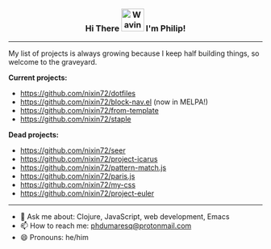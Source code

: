 <h3 align="center">
    Hi There
    <img src="https://raw.githubusercontent.com/nixin72/nixin72/master/wave.gif" 
         alt="Waving hand animated gif"
         height="45"
         width="45" />
    I'm Philip!
</h3>


---

My list of projects is always growing because I keep half building things, so welcome to the graveyard.

**Current projects:**
- https://github.com/nixin72/dotfiles
- https://github.com/nixin72/block-nav.el (now in MELPA!)
- https://github.com/nixin72/from-template
- https://github.com/nixin72/staple

**Dead projects:**
- https://github.com/nixin72/seer
- https://github.com/nixin72/project-icarus
- https://github.com/nixin72/pattern-match.js
- https://github.com/nixin72/paris.js
- https://github.com/nixin72/my-css
- https://github.com/nixin72/project-euler

---

- 💬 Ask me about: Clojure, JavaScript, web development, Emacs
- 📫 How to reach me: phdumaresq@protonmail.com
- 😄 Pronouns: he/him

